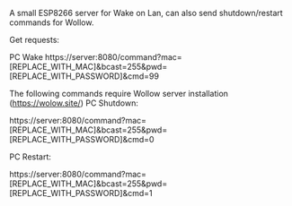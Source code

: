 A small ESP8266 server for Wake on Lan, can also send shutdown/restart commands for Wollow.

Get requests:

PC Wake
https://server:8080/command?mac=[REPLACE_WITH_MAC]&bcast=255&pwd=[REPLACE_WITH_PASSWORD]&cmd=99

The following commands require Wollow server installation (https://wolow.site/)
PC Shutdown:

https://server:8080/command?mac=[REPLACE_WITH_MAC]&bcast=255&pwd=[REPLACE_WITH_PASSWORD]&cmd=0

PC Restart:

https://server:8080/command?mac=[REPLACE_WITH_MAC]&bcast=255&pwd=[REPLACE_WITH_PASSWORD]&cmd=1

